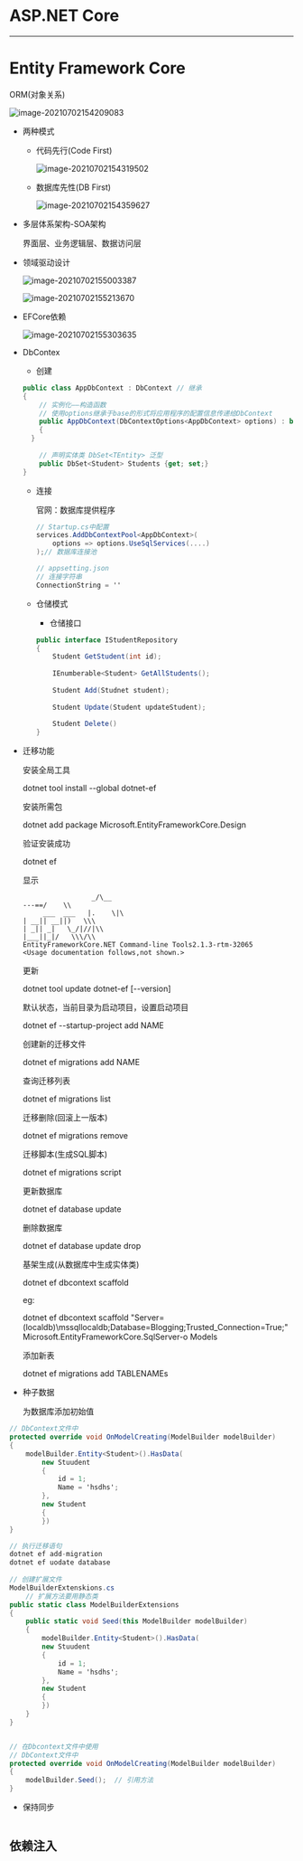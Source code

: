 # ASP.NET Core

-----------

# 	Entity Framework Core

ORM(对象关系)

![image-20210702154209083](C:\Users\lilinfei\AppData\Roaming\Typora\typora-user-images\image-20210702154209083.png)



- 两种模式

  - 代码先行(Code First)

    ![image-20210702154319502](C:\Users\lilinfei\AppData\Roaming\Typora\typora-user-images\image-20210702154319502.png)

  - 数据库先性(DB First)

    ![image-20210702154359627](C:\Users\lilinfei\AppData\Roaming\Typora\typora-user-images\image-20210702154359627.png)

- 多层体系架构-SOA架构

  界面层、业务逻辑层、数据访问层

- 领域驱动设计

  ![image-20210702155003387](C:\Users\lilinfei\AppData\Roaming\Typora\typora-user-images\image-20210702155003387.png)

  ![image-20210702155213670](C:\Users\lilinfei\AppData\Roaming\Typora\typora-user-images\image-20210702155213670.png)

- EFCore依赖

  ![image-20210702155303635](C:\Users\lilinfei\AppData\Roaming\Typora\typora-user-images\image-20210702155303635.png)

- DbContex

  - 创建

  ```c#
  public class AppDbContext : DbContext // 继承
  {
      // 实例化——构造函数
      // 使用options继承于base的形式将应用程序的配置信息传递给DbContext
      public AppDbContext(DbContextOptions<AppDbContext> options) : base(options)
      {
  	}
    
      // 声明实体类 DbSet<TEntity> 泛型
      public DbSet<Student> Students {get; set;}
  }
  ```

  - 连接

    官网：数据库提供程序

    ```c#
    // Startup.cs中配置
    services.AddDbContextPool<AppDbContext>(
    	options => options.UseSqlServices(....)
    );// 数据库连接池
    
    // appsetting.json
    // 连接字符串
    ConnectionString = ''
    ```

  - 仓储模式

    - 仓储接口

    ```c#
    public interface IStudentRepository
    {
        Student GetStudent(int id);
        
        IEnumberable<Student> GetAllStudents();
        
        Student Add(Studnet student);
        
        Student Update(Student updateStudent);
        
        Student Delete()
    }
    ```

    

- 迁移功能

  安装全局工具

  	dotnet tool install --global dotnet-ef

  安装所需包

  	dotnet add package Microsoft.EntityFrameworkCore.Design

  验证安装成功

  	dotnet ef 

  显示


                       _/\__
      ---==/    \\
           ___  ___   |.    \|\
      | __|| __||)   \\\
      | _|| _|   \_/|//|\\
      |___||_|/   \\\/\\
      EntityFrameworkCore.NET Command-line Tools2.1.3-rtm-32065
      <Usage documentation follows,not shown.>

  更新

  	dotnet tool update dotnet-ef [--version<VERSION>]

  默认状态，当前目录为启动项目，设置启动项目

  	dotnet ef --startup-project <PATH> add NAME

  创建新的迁移文件

  	dotnet ef migrations add NAME

  查询迁移列表

  	dotnet ef migrations list

  迁移删除(回滚上一版本)

  	dotnet ef migrations remove

  迁移脚本(生成SQL脚本)

  	dotnet ef migrations script

  更新数据库

  	dotnet ef database update

  删除数据库

  	dotnet ef database update drop

  基架生成(从数据库中生成实体类)
  	

  	dotnet ef dbcontext scaffold <CONNECTION> <NuGetPackage>

  eg:

  	dotnet ef dbcontext scaffold "Server=(localdb)\mssqllocaldb;Database=Blogging;Trusted_Connection=True;"Microsoft.EntityFrameworkCore.SqlServer-o Models 

  添加新表

  	dotnet ef migrations add TABLENAMEs

  


- 种子数据

  为数据库添加初始值

```c#
// DbContext文件中
protected override void OnModelCreating(ModelBuilder modelBuilder)
{
    modelBuilder.Entity<Student>().HasData(
        new Stuudent
        {
            id = 1;
            Name = 'hsdhs';
        },
    	new Student 
        {
		})
}

// 执行迁移语句
dotnet ef add-migration 
dotnet ef uodate database
   
// 创建扩展文件
ModelBuilderExtenskions.cs
    // 扩展方法要用静态类
public static class ModelBuilderExtensions
{
    public static void Seed(this ModelBuilder modelBuilder)
    {
        modelBuilder.Entity<Student>().HasData(
        new Stuudent
        {
            id = 1;
            Name = 'hsdhs';
        },
    	new Student 
        {
		})
    }
}


// 在Dbcontext文件中使用
// DbContext文件中
protected override void OnModelCreating(ModelBuilder modelBuilder)
{
    modelBuilder.Seed();  // 引用方法
}
```

- 保持同步

  ```c#
  ```



## 依赖注入


